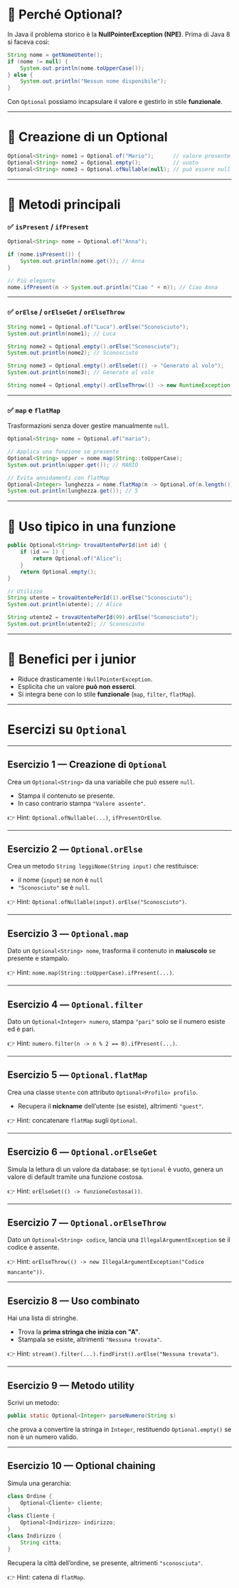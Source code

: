 # 🔹 Perché Optional?

In Java il problema storico è la **NullPointerException (NPE)**.
Prima di Java 8 si faceva così:

```java
String nome = getNomeUtente();
if (nome != null) {
    System.out.println(nome.toUpperCase());
} else {
    System.out.println("Nessun nome disponibile");
}
```

Con `Optional` possiamo incapsulare il valore e gestirlo in stile **funzionale**.

---

# 🔹 Creazione di un Optional

```java
Optional<String> nome1 = Optional.of("Mario");      // valore presente
Optional<String> nome2 = Optional.empty();          // vuoto
Optional<String> nome3 = Optional.ofNullable(null); // può essere null
```

---

# 🔹 Metodi principali

### ✅ `isPresent` / `ifPresent`

```java
Optional<String> nome = Optional.of("Anna");

if (nome.isPresent()) {
    System.out.println(nome.get()); // Anna
}

// Più elegante
nome.ifPresent(n -> System.out.println("Ciao " + n)); // Ciao Anna
```

---

### ✅ `orElse` / `orElseGet` / `orElseThrow`

```java
String nome1 = Optional.of("Luca").orElse("Sconosciuto"); 
System.out.println(nome1); // Luca

String nome2 = Optional.empty().orElse("Sconosciuto");
System.out.println(nome2); // Sconosciuto

String nome3 = Optional.empty().orElseGet(() -> "Generato al volo");
System.out.println(nome3); // Generato al volo

String nome4 = Optional.empty().orElseThrow(() -> new RuntimeException("Nome mancante"));
```

---

### ✅ `map` e `flatMap`

Trasformazioni senza dover gestire manualmente `null`.

```java
Optional<String> nome = Optional.of("mario");

// Applica una funzione se presente
Optional<String> upper = nome.map(String::toUpperCase);
System.out.println(upper.get()); // MARIO

// Evita annidamenti con flatMap
Optional<Integer> lunghezza = nome.flatMap(n -> Optional.of(n.length()));
System.out.println(lunghezza.get()); // 5
```

---

# 🔹 Uso tipico in una funzione

```java
public Optional<String> trovaUtentePerId(int id) {
    if (id == 1) {
        return Optional.of("Alice");
    }
    return Optional.empty();
}

// Utilizzo
String utente = trovaUtentePerId(1).orElse("Sconosciuto");
System.out.println(utente); // Alice

String utente2 = trovaUtentePerId(99).orElse("Sconosciuto");
System.out.println(utente2); // Sconosciuto
```

---

# 🔹 Benefici per i junior

* Riduce drasticamente i `NullPointerException`.
* Esplicita che un valore **può non esserci**.
* Si integra bene con lo stile **funzionale** (`map`, `filter`, `flatMap`).


---

# **Esercizi su `Optional`**

---

## Esercizio 1 — Creazione di `Optional`

Crea un `Optional<String>` da una variabile che può essere `null`.

* Stampa il contenuto se presente.
* In caso contrario stampa `"Valore assente"`.

👉 Hint: `Optional.ofNullable(...)`, `ifPresentOrElse`.

---

## Esercizio 2 — `Optional.orElse`

Crea un metodo `String leggiNome(String input)` che restituisce:

* il nome (`input`) se non è `null`
* `"Sconosciuto"` se è `null`.

👉 Hint: `Optional.ofNullable(input).orElse("Sconosciuto")`.

---

## Esercizio 3 — `Optional.map`

Dato un `Optional<String> nome`, trasforma il contenuto in **maiuscolo** se presente e stampalo.

👉 Hint: `nome.map(String::toUpperCase).ifPresent(...)`.

---

## Esercizio 4 — `Optional.filter`

Dato un `Optional<Integer> numero`, stampa `"pari"` solo se il numero esiste ed è pari.

👉 Hint: `numero.filter(n -> n % 2 == 0).ifPresent(...)`.

---

## Esercizio 5 — `Optional.flatMap`

Crea una classe `Utente` con attributo `Optional<Profilo> profilo`.

* Recupera il **nickname** dell’utente (se esiste), altrimenti `"guest"`.

👉 Hint: concatenare `flatMap` sugli `Optional`.

---

## Esercizio 6 — `Optional.orElseGet`

Simula la lettura di un valore da database: se `Optional` è vuoto, genera un valore di default tramite una funzione costosa.

👉 Hint: `orElseGet(() -> funzioneCostosa())`.

---

## Esercizio 7 — `Optional.orElseThrow`

Dato un `Optional<String> codice`, lancia una `IllegalArgumentException` se il codice è assente.

👉 Hint: `orElseThrow(() -> new IllegalArgumentException("Codice mancante"))`.

---

## Esercizio 8 — Uso combinato

Hai una lista di stringhe.

* Trova la **prima stringa che inizia con "A"**.
* Stampala se esiste, altrimenti `"Nessuna trovata"`.

👉 Hint: `stream().filter(...).findFirst().orElse("Nessuna trovata")`.

---

## Esercizio 9 — Metodo utility

Scrivi un metodo:

```java
public static Optional<Integer> parseNumero(String s)
```

che prova a convertire la stringa in `Integer`, restituendo `Optional.empty()` se non è un numero valido.

---

## Esercizio 10 — Optional chaining

Simula una gerarchia:

```java
class Ordine {
    Optional<Cliente> cliente;
}
class Cliente {
    Optional<Indirizzo> indirizzo;
}
class Indirizzo {
    String citta;
}
```

Recupera la città dell’ordine, se presente, altrimenti `"sconosciuta"`.

👉 Hint: catena di `flatMap`.

